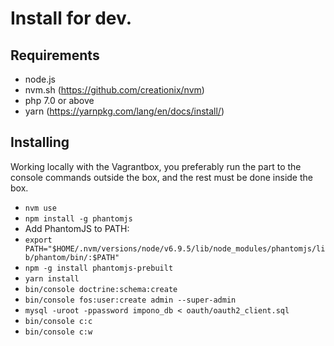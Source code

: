 # Install for dev.

## Requirements
* node.js
* nvm.sh (https://github.com/creationix/nvm)
* php 7.0 or above
* yarn (https://yarnpkg.com/lang/en/docs/install/)

## Installing
Working locally with the Vagrantbox, you preferably run the part to the console commands outside the box, and the rest must be done inside the box.

* `nvm use`
* `npm install -g phantomjs`
* Add PhantomJS to PATH:
* `export PATH="$HOME/.nvm/versions/node/v6.9.5/lib/node_modules/phantomjs/lib/phantom/bin/:$PATH"`
* `npm -g install phantomjs-prebuilt`
* `yarn install`
* `bin/console doctrine:schema:create`
* `bin/console fos:user:create admin --super-admin`
* `mysql -uroot -ppassword impono_db < oauth/oauth2_client.sql`
* `bin/console c:c`
* `bin/console c:w`
